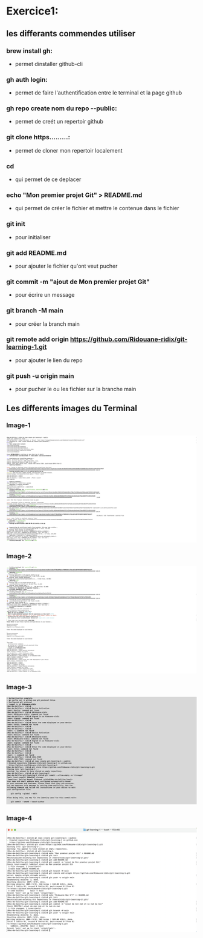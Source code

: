 # Exercice1:
## les differants commendes utiliser
### brew install gh: 
- permet dinstaller github-cli
### gh auth login:
- permet de faire l'authentification entre le terminal et la page github
### gh repo create nom du repo --public:
- permet de creét un repertoir github
### git clone https.........:
- permet de cloner mon repertoir localement 
### cd 
- qui permet de ce deplacer
### echo "Mon premier projet Git" > README.md
- qui permet de créer le fichier et mettre le contenue dans le fichier 
### git init
- pour initialiser 
### git add README.md
- pour ajouter le fichier qu'ont veut pucher
### git commit -m "ajout de Mon premier projet Git"
- pour écrire un message
### git branch -M main
- pour créer la branch main
### git remote add origin https://github.com/Ridouane-ridix/git-learning-1.git
- pour ajouter le lien du repo
### git push -u origin main
- pour pucher le ou les fichier sur la branche main
## Les differents images du Terminal
### Image-1
![](./image/Exercice1-1.png)
### Image-2
![](./image/Exercice1-2.png)
### Image-3
![](./image/Exercice1-3.jpeg)
### Image-4
![](./image/Exercice1-4.png)